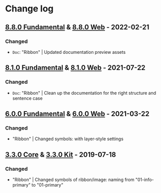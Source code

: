 # Change log

## [8.8.0 Fundamental](https://github.com/cake-hub/lidl-sketch/tree/v8.8.0) & [8.8.0 Web](https://github.com/cake-hub/lidl-web-sketch/tree/v8.8.0) - 2022-02-21

### Changed

* `Doc`: "Ribbon"  | Updated documentation preview assets


## [8.1.0 Fundamental](https://github.com/cake-hub/lidl-sketch/tree/v8.1.0) & [8.1.0 Web](https://github.com/cake-hub/lidl-web-sketch/tree/v8.1.0) - 2021-07-22

### Changed

* `Doc`: "Ribbon" | Clean up the documentation for the right structure and sentence case


## [6.0.0 Fundamental](https://github.com/cake-hub/lidl-sketch/tree/v6.0.0) & [6.0.0 Web](https://github.com/cake-hub/lidl-web-sketch/tree/v6.0.0) - 2021-03-22

### Changed

* "Ribbon" | Changed symbols: with layer-style settings


## [3.3.0 Core](https://www.secrz.de/bitbucket/projects/UXCAKE/repos/lidl-cake-ui-core/browse?at=refs%2Ftags%2Fv3.3.0) & [3.3.0 Kit](https://www.secrz.de/bitbucket/projects/UXCAKE/repos/lidl-cake-ui-web/browse?at=refs%2Ftags%2Fv3.3.0) - 2019-07-18

### Changed

* "Ribbon" | Changed symbols of ribbon/image: naming from "01-info-primary" to "01-primary"
